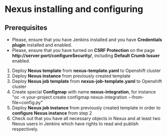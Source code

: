 # Nexus installing and configuring

## Prerequisites

- Please, ensure that you have Jenkins installed and you have **Credentials plugin** installed and enabled.
- Please, ensure that you have turned on **CSRF Protection** on the page **http://server:port/configureSecurity/**, including **Default Crumb Issuer** enabled.

1. Deploy **Nexus template** from **nexus-template.yaml** to Openshift cluster
2. Deploy **Nexus instance** from previously created template
3. Deploy **Nexus job template** from **nexus-job-template.yaml** to Openshift cluster
4. Create special **Configmap** with name **nexus-integration**, for instance "oc -n your-project create configmap nexus-integration --from-file=config.py"
5. Deploy **Nexus job instance** from previously created template in order to **configure Nexus instance** from step 2
6. Check out that you have all necessary objects in Nexus and at least two Nexus users in Jenkins which have rights to read and publish respectively.